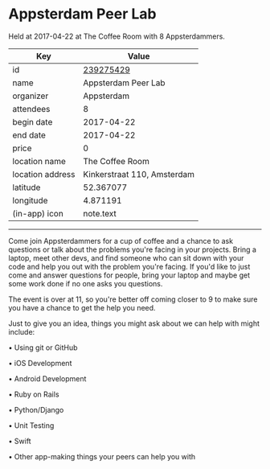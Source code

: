 # Appsterdam Peer Lab
Held at 2017-04-22 at The Coffee Room with 8 Appsterdammers.
        
|Key|Value
|---|---|
|id|[239275429](https://www.meetup.com/appsterdam/events/239275429/)|
|name|Appsterdam Peer Lab|
|organizer|Appsterdam|
|attendees|8|
|begin date|2017-04-22|
|end date|2017-04-22|
|price|0|
|location name|The Coffee Room|
|location address|Kinkerstraat 110, Amsterdam|
|latitude|52.367077|
|longitude|4.871191|
|(in-app) icon|note.text|

---

Come join Appsterdammers for a cup of coffee and a chance to ask questions or talk about the problems you're facing in your projects. Bring a laptop, meet other devs, and find someone who can sit down with your code and help you out with the problem you're facing. If you'd like to just come and answer questions for people, bring your laptop and maybe get some work done if no one asks you questions.

The event is over at 11, so you're better off coming closer to 9 to make sure you have a chance to get the help you need.

Just to give you an idea, things you might ask about we can help with might include:

• Using git or GitHub

• iOS Development

• Android Development

• Ruby on Rails

• Python/Django

• Unit Testing

• Swift

• Other app-making things your peers can help you with


